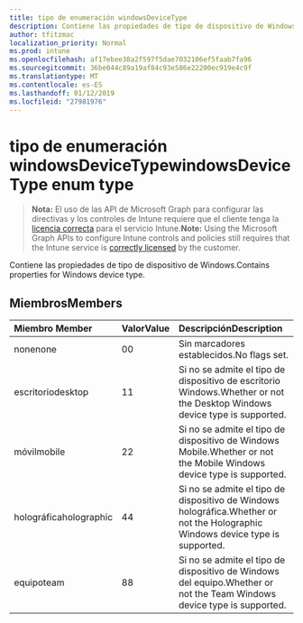```yaml
---
title: tipo de enumeración windowsDeviceType
description: Contiene las propiedades de tipo de dispositivo de Windows.
author: tfitzmac
localization_priority: Normal
ms.prod: intune
ms.openlocfilehash: af17ebee38a2f597f5dae7032106ef5faab7fa96
ms.sourcegitcommit: 36be044c89a19af84c93e586e22200ec919e4c9f
ms.translationtype: MT
ms.contentlocale: es-ES
ms.lasthandoff: 01/12/2019
ms.locfileid: "27981976"
---
```

# <a name="windowsdevicetype-enum-type"></a><span data-ttu-id="e45fe-103">tipo de enumeración windowsDeviceType</span><span class="sxs-lookup"><span data-stu-id="e45fe-103">windowsDeviceType enum type</span></span>

> <span data-ttu-id="e45fe-104">**Nota:** El uso de las API de Microsoft Graph para configurar las directivas y los controles de Intune requiere que el cliente tenga la [licencia correcta](https://go.microsoft.com/fwlink/?linkid=839381) para el servicio Intune.</span><span class="sxs-lookup"><span data-stu-id="e45fe-104">**Note:** Using the Microsoft Graph APIs to configure Intune controls and policies still requires that the Intune service is [correctly licensed](https://go.microsoft.com/fwlink/?linkid=839381) by the customer.</span></span>

<span data-ttu-id="e45fe-105">Contiene las propiedades de tipo de dispositivo de Windows.</span><span class="sxs-lookup"><span data-stu-id="e45fe-105">Contains properties for Windows device type.</span></span>
## <a name="members"></a><span data-ttu-id="e45fe-106">Miembros</span><span class="sxs-lookup"><span data-stu-id="e45fe-106">Members</span></span>
|<span data-ttu-id="e45fe-107">Miembro	</span><span class="sxs-lookup"><span data-stu-id="e45fe-107">Member</span></span>|<span data-ttu-id="e45fe-108">Valor</span><span class="sxs-lookup"><span data-stu-id="e45fe-108">Value</span></span>|<span data-ttu-id="e45fe-109">Descripción</span><span class="sxs-lookup"><span data-stu-id="e45fe-109">Description</span></span>|
|:---|:---|:---|
|<span data-ttu-id="e45fe-110">none</span><span class="sxs-lookup"><span data-stu-id="e45fe-110">none</span></span>|<span data-ttu-id="e45fe-111">0</span><span class="sxs-lookup"><span data-stu-id="e45fe-111">0</span></span>|<span data-ttu-id="e45fe-112">Sin marcadores establecidos.</span><span class="sxs-lookup"><span data-stu-id="e45fe-112">No flags set.</span></span>|
|<span data-ttu-id="e45fe-113">escritorio</span><span class="sxs-lookup"><span data-stu-id="e45fe-113">desktop</span></span>|<span data-ttu-id="e45fe-114">1</span><span class="sxs-lookup"><span data-stu-id="e45fe-114">1</span></span>|<span data-ttu-id="e45fe-115">Si no se admite el tipo de dispositivo de escritorio Windows.</span><span class="sxs-lookup"><span data-stu-id="e45fe-115">Whether or not the Desktop Windows device type is supported.</span></span>|
|<span data-ttu-id="e45fe-116">móvil</span><span class="sxs-lookup"><span data-stu-id="e45fe-116">mobile</span></span>|<span data-ttu-id="e45fe-117">2</span><span class="sxs-lookup"><span data-stu-id="e45fe-117">2</span></span>|<span data-ttu-id="e45fe-118">Si no se admite el tipo de dispositivo de Windows Mobile.</span><span class="sxs-lookup"><span data-stu-id="e45fe-118">Whether or not the Mobile Windows device type is supported.</span></span>|
|<span data-ttu-id="e45fe-119">holográfica</span><span class="sxs-lookup"><span data-stu-id="e45fe-119">holographic</span></span>|<span data-ttu-id="e45fe-120">4</span><span class="sxs-lookup"><span data-stu-id="e45fe-120">4</span></span>|<span data-ttu-id="e45fe-121">Si no se admite el tipo de dispositivo de Windows holográfica.</span><span class="sxs-lookup"><span data-stu-id="e45fe-121">Whether or not the Holographic Windows device type is supported.</span></span>|
|<span data-ttu-id="e45fe-122">equipo</span><span class="sxs-lookup"><span data-stu-id="e45fe-122">team</span></span>|<span data-ttu-id="e45fe-123">8</span><span class="sxs-lookup"><span data-stu-id="e45fe-123">8</span></span>|<span data-ttu-id="e45fe-124">Si no se admite el tipo de dispositivo de Windows del equipo.</span><span class="sxs-lookup"><span data-stu-id="e45fe-124">Whether or not the Team Windows device type is supported.</span></span>|




